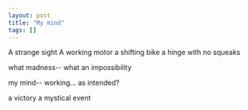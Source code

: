 ```yaml
---
layout: post
title: "My mind"
tags: []
---
```


A strange sight
A working motor
a shifting bike
a hinge with no squeaks

what madness--
what an impossibility

my mind-- 
working...
as intended?

a victory
a mystical event